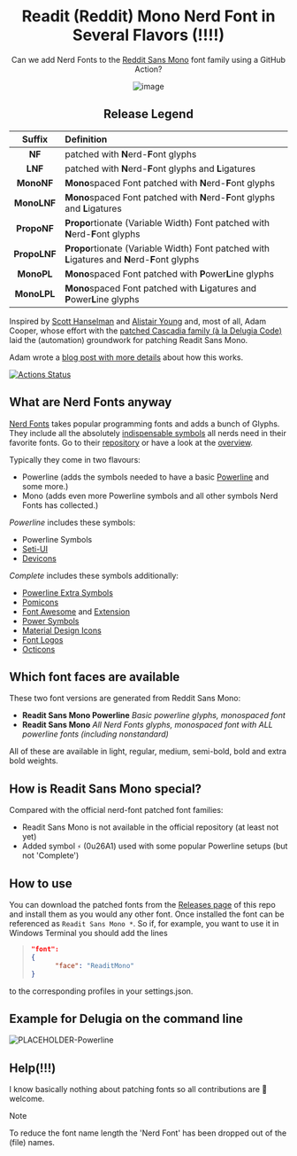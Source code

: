 <div align=center>
  
# Readit (Reddit) Mono Nerd Font in Several Flavors (!!!!)

Can we add Nerd Fonts to the [Reddit Sans Mono](https://github.com/reddit/redditsans) font family using a GitHub Action?

![image](https://github.com/user-attachments/assets/18fa03c2-adb1-4639-a7d9-96fd9fed236f)



## Release Legend

|    Suffix     | Definition                                                                                      |
|    :----:     | :---                                                                                            |
|    **NF**     | patched with **N**erd-**F**ont glyphs                                                           |
|   **LNF**     | patched with **N**erd-**F**ont glyphs and **L**igatures                                         |
|  **MonoNF**   | **Mono**spaced Font patched with **N**erd-**F**ont glyphs                                       |
|  **MonoLNF**  | **Mono**spaced Font patched with **N**erd-**F**ont glyphs and **L**igatures                     |
|  **PropoNF**  | **Propo**rtionate (Variable Width) Font patched with **N**erd-**F**ont glyphs                   |
|  **PropoLNF** | **Propo**rtionate (Variable Width) Font patched with **L**igatures and **N**erd-**F**ont glyphs |
|  **MonoPL**   | **Mono**spaced Font patched with **P**ower**L**ine glyphs                                       |
|  **MonoLPL**  | **Mono**spaced Font patched with **L**igatures and  **P**ower**L**ine glyphs                    |

</div>

Inspired by [Scott Hanselman](https://www.hanselman.com/blog/PatchingTheNewCascadiaCodeToIncludePowerlineGlyphsAndOtherNerdFontsForTheWindowsTerminal.aspx) and [Alistair Young](https://github.com/microsoft/cascadia-code/issues/10?WT.mc_id=-blog-scottha#issuecomment-532969414) and, most of all, Adam Cooper, whose effort with the [patched Cascadia family (à la Delugia Code)](https://github.com/adam7/delugia-code "Delugia Code") laid the (automation) groundwork for patching Readit Sans Mono.

Adam wrote a [blog post with more details](https://admcpr.com/automating-the-patching-of-cascadia-code-to-include-nerd-fonts) about how this works.

[![Actions Status](https://github.com/pa-0/RedditMono-NerdFont/workflows/Generate%20Fonts/badge.svg)](https://github.com/pa-0/RedditMono-NerdFont/actions)

## What are Nerd Fonts anyway

[Nerd Fonts](https://www.nerdfonts.com) takes popular programming fonts and adds a bunch of Glyphs. They include all the absolutely [indispensable symbols](https://github.com/ryanoasis/nerd-fonts/wiki/Glyph-Sets-and-Code-Points) all nerds need in their favorite fonts.
Go to their [repository](https://github.com/ryanoasis/nerd-fonts) or have a look at the [overview](https://www.nerdfonts.com/#cheat-sheet).

Typically they come in two flavours:

* Powerline (adds the symbols needed to have a basic [Powerline](https://github.com/powerline) and some more.)
* Mono (adds even more Powerline symbols and all other symbols Nerd Fonts has collected.)

_Powerline_ includes these symbols:

* Powerline Symbols
* [Seti-UI](https://atom.io/themes/seti-ui#current_icons)
* [Devicons](http://vorillaz.github.io/devicons/)

_Complete_ includes these symbols additionally:

* [Powerline Extra Symbols](https://github.com/ryanoasis/powerline-extra-symbols)
* [Pomicons](https://github.com/gabrielelana/pomicons)
* [Font Awesome](https://github.com/FortAwesome/Font-Awesome) and [Extension](https://github.com/AndreLZGava/font-awesome-extension)
* [Power Symbols](https://unicodepowersymbol.com/)
* [Material Design Icons](https://github.com/Templarian/MaterialDesign)
* [Font Logos](https://github.com/Lukas-W/font-logos)
* [Octicons](https://github.com/github/octicons)

## Which font faces are available

These two font versions are generated from Reddit Sans Mono:

* **Readit Sans Mono Powerline** _Basic powerline glyphs, monospaced font_
* **Readit Sans Mono** _All Nerd Fonts glyphs, monospaced font with ALL powerline fonts (including nonstandard)_

All of these are available in light, regular, medium, semi-bold, bold and extra bold weights.

## How is Readit Sans Mono special?

Compared with the official nerd-font patched font families:

* Readit Sans Mono is not available in the official repository (at least not yet)
* Added symbol ``⚡`` (0u26A1) used with some popular Powerline setups (but not 'Complete')

## How to use

You can download the patched fonts from the [Releases page](https://github.com/pa-0/RedditMono-NerdFont/releases) of this
repo and install them as you would any other font. Once installed the font can be referenced as `Readit Sans Mono *`.
So if, for example, you want to use it in Windows Terminal you should add the lines

> ```json
> "font":
> {
>       "face": "ReaditMono"
> }
> ```

to the corresponding profiles in your settings.json.

## Example for Delugia on the command line

![PLACEHOLDER-Powerline](/placeholder_powerline.png)

## Help(!!!)

I know basically nothing about patching fonts so all contributions are 🦸‍ welcome.

>[!NOTE]
> To reduce the font name length the 'Nerd Font' has been dropped out of the (file) names.
